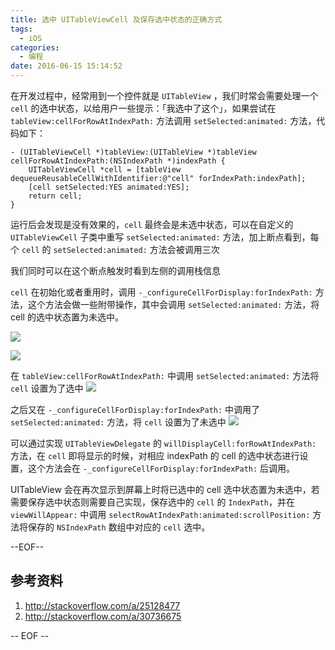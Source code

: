 ```yaml
---
title: 选中 UITableViewCell 及保存选中状态的正确方式
tags:
  - iOS
categories:
  - 编程
date: 2016-06-15 15:14:52
---
```


在开发过程中，经常用到一个控件就是 `UITableView` ，我们时常会需要处理一个 `cell` 的选中状态，以给用户一些提示：「我选中了这个」，如果尝试在 `tableView:cellForRowAtIndexPath:` 方法调用 `setSelected:animated:` 方法，代码如下：

```
- (UITableViewCell *)tableView:(UITableView *)tableView cellForRowAtIndexPath:(NSIndexPath *)indexPath {
    UITableViewCell *cell = [tableView dequeueReusableCellWithIdentifier:@"cell" forIndexPath:indexPath];
    [cell setSelected:YES animated:YES];
    return cell;
}
```

运行后会发现是没有效果的，`cell` 最终会是未选中状态，可以在自定义的 `UITableViewCell` 子类中重写 `setSelected:animated:` 方法，加上断点看到，每个 `cell` 的 `setSelected:animated:` 方法会被调用三次

<!-- more -->

我们同时可以在这个断点触发时看到左侧的调用栈信息

`cell` 在初始化或者重用时，调用 `-_configureCellForDisplay:forIndexPath:` 方法，这个方法会做一些附带操作，其中会调用 `setSelected:animated:` 方法，将 cell 的选中状态置为未选中。

![](https://i.imgur.com/zRjlkMp.jpg)

![](https://i.imgur.com/c8jhf4o.png)

在 `tableView:cellForRowAtIndexPath:` 中调用 `setSelected:animated:` 方法将 `cell` 设置为了选中
![](https://i.imgur.com/0o5XSSl.png)

之后又在 `-_configureCellForDisplay:forIndexPath:` 中调用了`setSelected:animated:` 方法，将 `cell` 设置为了未选中
![](https://i.imgur.com/VtiQwnf.png)

可以通过实现 `UITableViewDelegate` 的 `willDisplayCell:forRowAtIndexPath:` 方法，在 `cell` 即将显示的时候，对相应 indexPath 的 cell 的选中状态进行设置，这个方法会在 `-_configureCellForDisplay:forIndexPath:` 后调用。

UITableView 会在再次显示到屏幕上时将已选中的 cell 选中状态置为未选中，若需要保存选中状态则需要自己实现，保存选中的 `cell` 的 `IndexPath`，并在 `viewWillAppear:` 中调用 `selectRowAtIndexPath:animated:scrollPosition:` 方法将保存的 `NSIndexPath` 数组中对应的 `cell` 选中。

--EOF--

## 参考资料
1. http://stackoverflow.com/a/25128477
2. http://stackoverflow.com/a/30736675

-- EOF --

